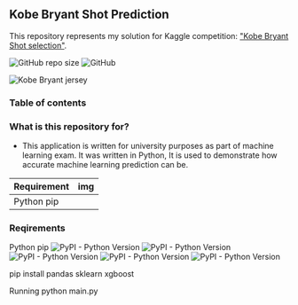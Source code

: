 

## Kobe Bryant Shot Prediction
This repository represents my solution for Kaggle competition: ["Kobe Bryant Shot selection"](https://www.kaggle.com/xvivancos/kobe-bryant-shot-selection). 

![GitHub repo size](https://img.shields.io/github/repo-size/milanbojovic/kaggle-kobe-bryant-shot-selection) ![GitHub](https://img.shields.io/github/license/milanbojovic/kaggle-kobe-bryant-shot-selection)



![Kobe Bryant jersey](https://storage.googleapis.com/kaggle-competitions/kaggle/5185/logos/front_page.png) 

### Table of contents


### What is this repository for? 

 - This application is written for university purposes as part of machine learning exam. It was written in Python, It is used to demonstrate how accurate machine learning prediction can be. 
  
|Requirement|img  |
|--|--|
|Python pip|  |

### Reqirements
Python pip ![PyPI - Python Version](https://img.shields.io/badge/python-pip-blue) ![PyPI - Python Version](https://img.shields.io/pypi/pyversions/3) ![PyPI - Python Version](https://img.shields.io/badge/python-pandas-blue) ![PyPI - Python Version](https://img.shields.io/badge/python-sklearn-blue) ![PyPI - Python Version](https://img.shields.io/badge/python-xgboost-blue)

pip install pandas sklearn xgboost

Running
python main.py
<!--stackedit_data:
eyJoaXN0b3J5IjpbLTE5NTA5MDY3MjksLTE1NDQwMjA2MTQsLT
IxNTg4Mzk3NCwtMzUxNzY2MDY3LC00NzAzNjUyODcsLTEyNTY3
NTk5MiwtMTMwMzc3NTU1MiwtMTQ1NTY2NjA5OCwxNjAxNTg0MD
AzLDMyNTk4OTczLDM1MjE5NDMzMywtMTE3NzY4MjExOV19
-->
